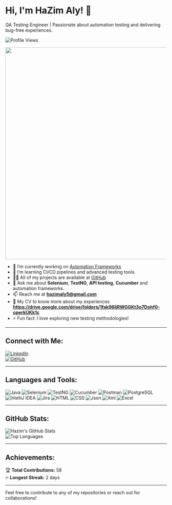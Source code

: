 # Hi, I'm HaZim Aly! 👋

QA Testing Engineer | Passionate about automation testing and delivering bug-free experiences.

![Profile Views](https://komarev.com/ghpvc/?username=HaZim-Ali&style=flat-square)




<p align="center">
  <img width="660" src="https://user-images.githubusercontent.com/6661165/92327052-d99b9e00-f091-11ea-9a24-c7ec86982370.png">
</p>


- 🔭 I’m currently working on [Automation Frameworks](https://github.com/HaZim-Ali?tab=repositories)
- 🌱 I’m learning CI/CD pipelines and advanced testing tools.
- 👨‍💻 All of my projects are available at [GitHub](https://github.com/HaZim-Ali)
- 💬 Ask me about **Selenium**, **TestNG**, **API testing**, **Cucumber** and automation frameworks.
- 📫 Reach me at **hazimaly5@gmail.com**
- 📄 My CV to know more about my experiences **https://drive.google.com/drive/folders/1fak96ljRWGGKt3o7Dohf0-operkUKk1c**
- ⚡ Fun fact: I love exploring new testing methodologies!


---

## Connect with Me:

[![LinkedIn](https://img.shields.io/badge/LinkedIn-Connect-blue?style=flat-square&logo=linkedin)](https://www.linkedin.com/in/hazim-aly-161476325)  
[![GitHub](https://img.shields.io/badge/GitHub-Follow-black?style=flat-square&logo=github)](https://github.com/HaZim-Ali)

---

## Languages and Tools:
![Java](https://img.shields.io/badge/Java-ED8B00?style=for-the-badge&logo=java&logoColor=white)
![Selenium](https://img.shields.io/badge/Selenium-43B02A?style=for-the-badge&logo=selenium&logoColor=white)
![TestNG](https://img.shields.io/badge/TestNG-FF6C37?style=for-the-badge&logo=testng&logoColor=white)
![Cucumber](https://img.shields.io/badge/Cucumber-23D96C?style=for-the-badge&logo=cucumber&logoColor=white)
![Postman](https://img.shields.io/badge/Postman-FF6C37?style=for-the-badge&logo=postman&logoColor=white)
![PostgreSQL](https://img.shields.io/badge/PostgreSQL-336791?style=for-the-badge&logo=postgresql&logoColor=white)
![IntelliJ IDEA](https://img.shields.io/badge/IntelliJ%20IDEA-000000?style=for-the-badge&logo=intellij-idea&logoColor=white)
![Jira](https://img.shields.io/badge/Jira-0052CC?style=for-the-badge&logo=jira&logoColor=white)
![HTML](https://img.shields.io/badge/HTML-E34F26?style=for-the-badge&logo=html5&logoColor=white)
![CSS](https://img.shields.io/badge/CSS-1572B6?style=for-the-badge&logo=css3&logoColor=white)
![Json](https://img.shields.io/badge/Json-E56B2F?style=for-the-badge&logo=json&logoColor=white)
![Xml](https://img.shields.io/badge/Xml-FF0000?style=for-the-badge&logo=xml&logoColor=white)
![Excel](https://img.shields.io/badge/Excel-緑-green?style=for-the-badge&logo=excel&logoColor=white)



---

## GitHub Stats:

![Hazim's GitHub Stats](https://github-readme-stats.vercel.app/api?username=HaZim-Ali&show_icons=true&theme=radical)  
![Top Languages](https://github-readme-stats.vercel.app/api/top-langs/?username=HaZim-Ali&layout=compact&theme=radical)

---

## Achievements:

🏆 **Total Contributions:** 58  
🔥 **Longest Streak:** 2 days  

---

Feel free to contribute to any of my repositories or reach out for collaborations!
